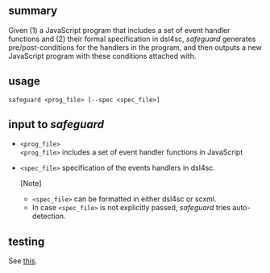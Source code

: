 ## summary

Given (1) a JavaScript program that includes a set of event handler functions
and (2) their formal specification in dsl4sc,
_safeguard_ generates pre/post-conditions for the handlers in the program, and
then outputs a new JavaScript program with these conditions attached with.

## usage

```
safeguard <prog_file> [--spec <spec_file>]
```

## input to _safeguard_

- `<prog_file>`  
  `<prog_file>` includes a set of event handler functions in JavaScript

- `<spec_file>`
  specification of the events handlers in dsl4sc.

  [Note]
  - `<spec_file>` can be formatted in either dsl4sc or scxml.
  - In case `<spec_file>` is not explicitly passed, _safeguard_ tries auto-detection.


## testing

See [this](tests/README.md).
